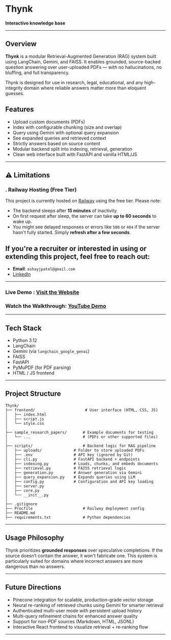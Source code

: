 # Thynk  
**Interactive knowledge base**  

---

## Overview

**Thynk** is a modular Retrieval-Augmented Generation (RAG) system built using LangChain, Gemini, and FAISS. It enables grounded, source-backed question answering over user-uploaded PDFs — with no hallucinations, no bluffing, and full transparency.

Thynk is designed for use in research, legal, educational, and any high-integrity domain where reliable answers matter more than eloquent guesses.


## Features

- Upload custom documents (PDFs)
- Index with configurable chunking (size and overlap)
- Query using Gemini with optional query expansion
- See expanded queries and retrieved context
- Strictly answers based on source content
- Modular backend split into indexing, retrieval, generation
- Clean web interface built with FastAPI and vanilla HTML/JS

---

## ⚠️ Limitations

### . Railway Hosting (Free Tier)

This project is currently hosted on [Railway](https://railway.app/) using the free tier. Please note:

- The backend sleeps after **15 minutes** of inactivity.
- On first request after sleep, the server can take **up to 60 seconds** to wake up.
- You might see delayed responses or errors like `500` or `404` if the server hasn't fully started. Simply **refresh after a few seconds**.


## If you're a recruiter or interested in using or extending this project, feel free to reach out:

-  **Email**: `ashayjpatel@gmail.com`
- [LinkedIn](https://linkedin.com/in/ashayjpatel)
  
---
### **Live Demo** : [Visit the Website](https://thynk-production.up.railway.app/)

### **Watch the Walkthrough**: [YouTube Demo](https://youtu.be/37_5XXa4XI4)
---

## Tech Stack

- Python 3.12
- LangChain
- Gemini (via `langchain_google_genai`)
- FAISS
- FastAPI
- PyMuPDF (for PDF parsing)
- HTML / JS frontend

---

## Project Structure

```
Thynk/
├── frontend/                      # User interface (HTML, CSS, JS)
│   ├── index.html
│   ├── script.js
│   └── style.css
│
├── sample_research_papers/       # Example documents for testing
│   └── ...                       # (PDFs or other supported files)
│
├── scripts/                      # Backend logic for RAG pipeline
│   ├── uploads/              # Folder to store uploaded PDFs
│   ├── .env                  # API key (ignored by Git)
│   ├── cli.py                # FastAPI backend + endpoints
│   ├── indexing.py           # Loads, chunks, and embeds documents
│   ├── retrieval.py          # FAISS retrieval logic
│   ├── generation.py         # Answer generation via Gemini
│   ├── query_expansion.py    # Expands queries using LLM
│   ├── config.py             # Configuration and API key loading
│   ├── server.py
│   ├── core.py
│   └── __init__.py
│
├── .gitignore
├── Procfile                      # Railway deployment config
├── README.md
├── requirements.txt              # Python dependencies

```

---

## Usage Philosophy

Thynk prioritizes **grounded responses** over speculative completions. If the source doesn’t contain the answer, it won't fabricate one. This system is particularly suited for domains where incorrect answers are more dangerous than no answers.

---

## Future Directions

* Pinecone integration for scalable, production-grade vector storage
* Neural re-ranking of retrieved chunks using Gemini for smarter retrieval
* Authenticated multi-user mode with persistent upload history
* Multi-query refinement chains for enhanced answer quality
* Support for non-PDF sources (Markdown, HTML, JSONL)
* Interactive React frontend to visualize retrieval + re-ranking flow

---
